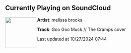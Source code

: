 ## Currently Playing on SoundCloud

[<img align="left" width="100" src="https://i1.sndcdn.com/artworks-DNhuW5gl6Szy15b0-4frguQ-t500x500.jpg">](https://soundcloud.com/melissa_brooks/goo-goo-muck-the-cramps-cover)

**Artist**: melissa brooks 

**Track**: Goo Goo Muck // The Cramps cover

Last updated at 10/27/2024 07:44
